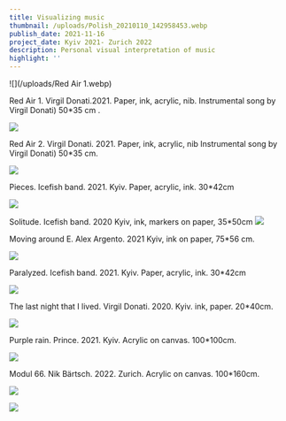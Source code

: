```yaml
---
title: Visualizing music
thumbnail: /uploads/Polish_20210110_142958453.webp
publish_date: 2021-11-16
project_date: Kyiv 2021- Zurich 2022
description: Personal visual interpretation of music
highlight: ''
---
```

![](/uploads/Red Air 1.webp)

Red Air 1. Virgil Donati.2021. Paper, ink, acrylic, nib. Instrumental song by Virgil Donati) 50\*35 cm .

![](/uploads/Polish_20210125_122001865.webp)

Red Air 2. Virgil Donati. 2021. Paper, ink, acrylic, nib Instrumental song by Virgil Donati) 50\*35 cm.

![](/uploads/Polish_20210112_111006122.webp)

Pieces. Icefish band. 2021. Kyiv. Paper, acrylic, ink. 30\*42cm

![](/uploads/Solitude%2035%2B50cm.webp)

Solitude. Icefish band. 2020 Kyiv, ink, markers on paper, 35\*50cm ![](/uploads/Polish_20211215_190552798.webp)

Moving around E. Alex Argento. 2021 Kyiv, ink on paper, 75\*56 cm.

![](/uploads/Polish_20210219_101354116.webp)

Paralyzed. Icefish band. 2021. Kyiv. Paper, acrylic, ink. 30\*42cm

![](/uploads/Polish_20210110_142958453.webp)

The last night that I lived. Virgil Donati. 2020. Kyiv.  ink, paper. 20\*40cm.

![](/uploads/Purple%20rain.%20%D0%BF%D0%BE%D0%BB%D0%BE%D1%82%D0%BD%D0%BE%2C%20%D0%B0%D0%BA%D1%80%D0%B8%D0%BB%2C100%C3%97100%D1%81%D0%BC%20.webp)

Purple rain. Prince. 2021. Kyiv. Acrylic on canvas. 100\*100cm.

![](/uploads/Polish_20220929_184547650.webp)

Modul 66. Nik Bärtsch. 2022. Zurich. Acrylic on canvas. 100\*160cm.

![](/uploads/Polish_20220930_085439127.webp)

![](/uploads/Polish_20220930_085804512.webp)
